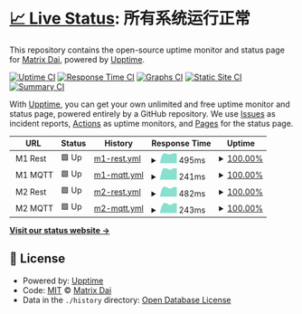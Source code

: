 # [📈 Live Status](https://MatrixDai.github.io/xcar-upptime): <!--live status--> **所有系统运行正常**

This repository contains the open-source uptime monitor and status page for [Matrix Dai](https://MatrixDai.github.io/xcar-upptime), powered by [Upptime](https://github.com/upptime/upptime).

[![Uptime CI](https://github.com/MatrixDai/xcar-upptime/workflows/Uptime%20CI/badge.svg)](https://github.com/MatrixDai/xcar-upptime/actions?query=workflow%3A%22Uptime+CI%22)
[![Response Time CI](https://github.com/MatrixDai/xcar-upptime/workflows/Response%20Time%20CI/badge.svg)](https://github.com/MatrixDai/xcar-upptime/actions?query=workflow%3A%22Response+Time+CI%22)
[![Graphs CI](https://github.com/MatrixDai/xcar-upptime/workflows/Graphs%20CI/badge.svg)](https://github.com/MatrixDai/xcar-upptime/actions?query=workflow%3A%22Graphs+CI%22)
[![Static Site CI](https://github.com/MatrixDai/xcar-upptime/workflows/Static%20Site%20CI/badge.svg)](https://github.com/MatrixDai/xcar-upptime/actions?query=workflow%3A%22Static+Site+CI%22)
[![Summary CI](https://github.com/MatrixDai/xcar-upptime/workflows/Summary%20CI/badge.svg)](https://github.com/MatrixDai/xcar-upptime/actions?query=workflow%3A%22Summary+CI%22)

With [Upptime](https://upptime.js.org), you can get your own unlimited and free uptime monitor and status page, powered entirely by a GitHub repository. We use [Issues](https://github.com/MatrixDai/xcar-upptime/issues) as incident reports, [Actions](https://github.com/MatrixDai/xcar-upptime/actions) as uptime monitors, and [Pages](https://MatrixDai.github.io/xcar-upptime) for the status page.

<!--start: status pages-->
<!-- This summary is generated by Upptime (https://github.com/upptime/upptime) -->
<!-- Do not edit this manually, your changes will be overwritten -->
<!-- prettier-ignore -->
| URL | Status | History | Response Time | Uptime |
| --- | ------ | ------- | ------------- | ------ |
| <img alt="" src="https://favicons.githubusercontent.com/" height="13"> M1 Rest | 🟩 Up | [m1-rest.yml](https://github.com/MatrixDai/xcar-uptime/commits/HEAD/history/m1-rest.yml) | <details><summary><img alt="Response time graph" src="./graphs/m1-rest/response-time-week.png" height="20"> 495ms</summary><br><a href="https://MatrixDai.github.io/xcar-uptime/history/m1-rest"><img alt="Response time 495" src="https://img.shields.io/endpoint?url=https%3A%2F%2Fraw.githubusercontent.com%2FMatrixDai%2Fxcar-uptime%2FHEAD%2Fapi%2Fm1-rest%2Fresponse-time.json"></a><br><a href="https://MatrixDai.github.io/xcar-uptime/history/m1-rest"><img alt="24-hour response time 495" src="https://img.shields.io/endpoint?url=https%3A%2F%2Fraw.githubusercontent.com%2FMatrixDai%2Fxcar-uptime%2FHEAD%2Fapi%2Fm1-rest%2Fresponse-time-day.json"></a><br><a href="https://MatrixDai.github.io/xcar-uptime/history/m1-rest"><img alt="7-day response time 495" src="https://img.shields.io/endpoint?url=https%3A%2F%2Fraw.githubusercontent.com%2FMatrixDai%2Fxcar-uptime%2FHEAD%2Fapi%2Fm1-rest%2Fresponse-time-week.json"></a><br><a href="https://MatrixDai.github.io/xcar-uptime/history/m1-rest"><img alt="30-day response time 495" src="https://img.shields.io/endpoint?url=https%3A%2F%2Fraw.githubusercontent.com%2FMatrixDai%2Fxcar-uptime%2FHEAD%2Fapi%2Fm1-rest%2Fresponse-time-month.json"></a><br><a href="https://MatrixDai.github.io/xcar-uptime/history/m1-rest"><img alt="1-year response time 495" src="https://img.shields.io/endpoint?url=https%3A%2F%2Fraw.githubusercontent.com%2FMatrixDai%2Fxcar-uptime%2FHEAD%2Fapi%2Fm1-rest%2Fresponse-time-year.json"></a></details> | <details><summary><a href="https://MatrixDai.github.io/xcar-uptime/history/m1-rest">100.00%</a></summary><a href="https://MatrixDai.github.io/xcar-uptime/history/m1-rest"><img alt="All-time uptime 100.00%" src="https://img.shields.io/endpoint?url=https%3A%2F%2Fraw.githubusercontent.com%2FMatrixDai%2Fxcar-uptime%2FHEAD%2Fapi%2Fm1-rest%2Fuptime.json"></a><br><a href="https://MatrixDai.github.io/xcar-uptime/history/m1-rest"><img alt="24-hour uptime 100.00%" src="https://img.shields.io/endpoint?url=https%3A%2F%2Fraw.githubusercontent.com%2FMatrixDai%2Fxcar-uptime%2FHEAD%2Fapi%2Fm1-rest%2Fuptime-day.json"></a><br><a href="https://MatrixDai.github.io/xcar-uptime/history/m1-rest"><img alt="7-day uptime 100.00%" src="https://img.shields.io/endpoint?url=https%3A%2F%2Fraw.githubusercontent.com%2FMatrixDai%2Fxcar-uptime%2FHEAD%2Fapi%2Fm1-rest%2Fuptime-week.json"></a><br><a href="https://MatrixDai.github.io/xcar-uptime/history/m1-rest"><img alt="30-day uptime 100.00%" src="https://img.shields.io/endpoint?url=https%3A%2F%2Fraw.githubusercontent.com%2FMatrixDai%2Fxcar-uptime%2FHEAD%2Fapi%2Fm1-rest%2Fuptime-month.json"></a><br><a href="https://MatrixDai.github.io/xcar-uptime/history/m1-rest"><img alt="1-year uptime 100.00%" src="https://img.shields.io/endpoint?url=https%3A%2F%2Fraw.githubusercontent.com%2FMatrixDai%2Fxcar-uptime%2FHEAD%2Fapi%2Fm1-rest%2Fuptime-year.json"></a></details>
| <img alt="" src="https://favicons.githubusercontent.com/null" height="13"> M1 MQTT | 🟩 Up | [m1-mqtt.yml](https://github.com/MatrixDai/xcar-uptime/commits/HEAD/history/m1-mqtt.yml) | <details><summary><img alt="Response time graph" src="./graphs/m1-mqtt/response-time-week.png" height="20"> 241ms</summary><br><a href="https://MatrixDai.github.io/xcar-uptime/history/m1-mqtt"><img alt="Response time 241" src="https://img.shields.io/endpoint?url=https%3A%2F%2Fraw.githubusercontent.com%2FMatrixDai%2Fxcar-uptime%2FHEAD%2Fapi%2Fm1-mqtt%2Fresponse-time.json"></a><br><a href="https://MatrixDai.github.io/xcar-uptime/history/m1-mqtt"><img alt="24-hour response time 241" src="https://img.shields.io/endpoint?url=https%3A%2F%2Fraw.githubusercontent.com%2FMatrixDai%2Fxcar-uptime%2FHEAD%2Fapi%2Fm1-mqtt%2Fresponse-time-day.json"></a><br><a href="https://MatrixDai.github.io/xcar-uptime/history/m1-mqtt"><img alt="7-day response time 241" src="https://img.shields.io/endpoint?url=https%3A%2F%2Fraw.githubusercontent.com%2FMatrixDai%2Fxcar-uptime%2FHEAD%2Fapi%2Fm1-mqtt%2Fresponse-time-week.json"></a><br><a href="https://MatrixDai.github.io/xcar-uptime/history/m1-mqtt"><img alt="30-day response time 241" src="https://img.shields.io/endpoint?url=https%3A%2F%2Fraw.githubusercontent.com%2FMatrixDai%2Fxcar-uptime%2FHEAD%2Fapi%2Fm1-mqtt%2Fresponse-time-month.json"></a><br><a href="https://MatrixDai.github.io/xcar-uptime/history/m1-mqtt"><img alt="1-year response time 241" src="https://img.shields.io/endpoint?url=https%3A%2F%2Fraw.githubusercontent.com%2FMatrixDai%2Fxcar-uptime%2FHEAD%2Fapi%2Fm1-mqtt%2Fresponse-time-year.json"></a></details> | <details><summary><a href="https://MatrixDai.github.io/xcar-uptime/history/m1-mqtt">100.00%</a></summary><a href="https://MatrixDai.github.io/xcar-uptime/history/m1-mqtt"><img alt="All-time uptime 100.00%" src="https://img.shields.io/endpoint?url=https%3A%2F%2Fraw.githubusercontent.com%2FMatrixDai%2Fxcar-uptime%2FHEAD%2Fapi%2Fm1-mqtt%2Fuptime.json"></a><br><a href="https://MatrixDai.github.io/xcar-uptime/history/m1-mqtt"><img alt="24-hour uptime 100.00%" src="https://img.shields.io/endpoint?url=https%3A%2F%2Fraw.githubusercontent.com%2FMatrixDai%2Fxcar-uptime%2FHEAD%2Fapi%2Fm1-mqtt%2Fuptime-day.json"></a><br><a href="https://MatrixDai.github.io/xcar-uptime/history/m1-mqtt"><img alt="7-day uptime 100.00%" src="https://img.shields.io/endpoint?url=https%3A%2F%2Fraw.githubusercontent.com%2FMatrixDai%2Fxcar-uptime%2FHEAD%2Fapi%2Fm1-mqtt%2Fuptime-week.json"></a><br><a href="https://MatrixDai.github.io/xcar-uptime/history/m1-mqtt"><img alt="30-day uptime 100.00%" src="https://img.shields.io/endpoint?url=https%3A%2F%2Fraw.githubusercontent.com%2FMatrixDai%2Fxcar-uptime%2FHEAD%2Fapi%2Fm1-mqtt%2Fuptime-month.json"></a><br><a href="https://MatrixDai.github.io/xcar-uptime/history/m1-mqtt"><img alt="1-year uptime 100.00%" src="https://img.shields.io/endpoint?url=https%3A%2F%2Fraw.githubusercontent.com%2FMatrixDai%2Fxcar-uptime%2FHEAD%2Fapi%2Fm1-mqtt%2Fuptime-year.json"></a></details>
| <img alt="" src="https://favicons.githubusercontent.com/" height="13"> M2 Rest | 🟩 Up | [m2-rest.yml](https://github.com/MatrixDai/xcar-uptime/commits/HEAD/history/m2-rest.yml) | <details><summary><img alt="Response time graph" src="./graphs/m2-rest/response-time-week.png" height="20"> 482ms</summary><br><a href="https://MatrixDai.github.io/xcar-uptime/history/m2-rest"><img alt="Response time 482" src="https://img.shields.io/endpoint?url=https%3A%2F%2Fraw.githubusercontent.com%2FMatrixDai%2Fxcar-uptime%2FHEAD%2Fapi%2Fm2-rest%2Fresponse-time.json"></a><br><a href="https://MatrixDai.github.io/xcar-uptime/history/m2-rest"><img alt="24-hour response time 482" src="https://img.shields.io/endpoint?url=https%3A%2F%2Fraw.githubusercontent.com%2FMatrixDai%2Fxcar-uptime%2FHEAD%2Fapi%2Fm2-rest%2Fresponse-time-day.json"></a><br><a href="https://MatrixDai.github.io/xcar-uptime/history/m2-rest"><img alt="7-day response time 482" src="https://img.shields.io/endpoint?url=https%3A%2F%2Fraw.githubusercontent.com%2FMatrixDai%2Fxcar-uptime%2FHEAD%2Fapi%2Fm2-rest%2Fresponse-time-week.json"></a><br><a href="https://MatrixDai.github.io/xcar-uptime/history/m2-rest"><img alt="30-day response time 482" src="https://img.shields.io/endpoint?url=https%3A%2F%2Fraw.githubusercontent.com%2FMatrixDai%2Fxcar-uptime%2FHEAD%2Fapi%2Fm2-rest%2Fresponse-time-month.json"></a><br><a href="https://MatrixDai.github.io/xcar-uptime/history/m2-rest"><img alt="1-year response time 482" src="https://img.shields.io/endpoint?url=https%3A%2F%2Fraw.githubusercontent.com%2FMatrixDai%2Fxcar-uptime%2FHEAD%2Fapi%2Fm2-rest%2Fresponse-time-year.json"></a></details> | <details><summary><a href="https://MatrixDai.github.io/xcar-uptime/history/m2-rest">100.00%</a></summary><a href="https://MatrixDai.github.io/xcar-uptime/history/m2-rest"><img alt="All-time uptime 100.00%" src="https://img.shields.io/endpoint?url=https%3A%2F%2Fraw.githubusercontent.com%2FMatrixDai%2Fxcar-uptime%2FHEAD%2Fapi%2Fm2-rest%2Fuptime.json"></a><br><a href="https://MatrixDai.github.io/xcar-uptime/history/m2-rest"><img alt="24-hour uptime 100.00%" src="https://img.shields.io/endpoint?url=https%3A%2F%2Fraw.githubusercontent.com%2FMatrixDai%2Fxcar-uptime%2FHEAD%2Fapi%2Fm2-rest%2Fuptime-day.json"></a><br><a href="https://MatrixDai.github.io/xcar-uptime/history/m2-rest"><img alt="7-day uptime 100.00%" src="https://img.shields.io/endpoint?url=https%3A%2F%2Fraw.githubusercontent.com%2FMatrixDai%2Fxcar-uptime%2FHEAD%2Fapi%2Fm2-rest%2Fuptime-week.json"></a><br><a href="https://MatrixDai.github.io/xcar-uptime/history/m2-rest"><img alt="30-day uptime 100.00%" src="https://img.shields.io/endpoint?url=https%3A%2F%2Fraw.githubusercontent.com%2FMatrixDai%2Fxcar-uptime%2FHEAD%2Fapi%2Fm2-rest%2Fuptime-month.json"></a><br><a href="https://MatrixDai.github.io/xcar-uptime/history/m2-rest"><img alt="1-year uptime 100.00%" src="https://img.shields.io/endpoint?url=https%3A%2F%2Fraw.githubusercontent.com%2FMatrixDai%2Fxcar-uptime%2FHEAD%2Fapi%2Fm2-rest%2Fuptime-year.json"></a></details>
| <img alt="" src="https://favicons.githubusercontent.com/null" height="13"> M2 MQTT | 🟩 Up | [m2-mqtt.yml](https://github.com/MatrixDai/xcar-uptime/commits/HEAD/history/m2-mqtt.yml) | <details><summary><img alt="Response time graph" src="./graphs/m2-mqtt/response-time-week.png" height="20"> 243ms</summary><br><a href="https://MatrixDai.github.io/xcar-uptime/history/m2-mqtt"><img alt="Response time 243" src="https://img.shields.io/endpoint?url=https%3A%2F%2Fraw.githubusercontent.com%2FMatrixDai%2Fxcar-uptime%2FHEAD%2Fapi%2Fm2-mqtt%2Fresponse-time.json"></a><br><a href="https://MatrixDai.github.io/xcar-uptime/history/m2-mqtt"><img alt="24-hour response time 243" src="https://img.shields.io/endpoint?url=https%3A%2F%2Fraw.githubusercontent.com%2FMatrixDai%2Fxcar-uptime%2FHEAD%2Fapi%2Fm2-mqtt%2Fresponse-time-day.json"></a><br><a href="https://MatrixDai.github.io/xcar-uptime/history/m2-mqtt"><img alt="7-day response time 243" src="https://img.shields.io/endpoint?url=https%3A%2F%2Fraw.githubusercontent.com%2FMatrixDai%2Fxcar-uptime%2FHEAD%2Fapi%2Fm2-mqtt%2Fresponse-time-week.json"></a><br><a href="https://MatrixDai.github.io/xcar-uptime/history/m2-mqtt"><img alt="30-day response time 243" src="https://img.shields.io/endpoint?url=https%3A%2F%2Fraw.githubusercontent.com%2FMatrixDai%2Fxcar-uptime%2FHEAD%2Fapi%2Fm2-mqtt%2Fresponse-time-month.json"></a><br><a href="https://MatrixDai.github.io/xcar-uptime/history/m2-mqtt"><img alt="1-year response time 243" src="https://img.shields.io/endpoint?url=https%3A%2F%2Fraw.githubusercontent.com%2FMatrixDai%2Fxcar-uptime%2FHEAD%2Fapi%2Fm2-mqtt%2Fresponse-time-year.json"></a></details> | <details><summary><a href="https://MatrixDai.github.io/xcar-uptime/history/m2-mqtt">100.00%</a></summary><a href="https://MatrixDai.github.io/xcar-uptime/history/m2-mqtt"><img alt="All-time uptime 100.00%" src="https://img.shields.io/endpoint?url=https%3A%2F%2Fraw.githubusercontent.com%2FMatrixDai%2Fxcar-uptime%2FHEAD%2Fapi%2Fm2-mqtt%2Fuptime.json"></a><br><a href="https://MatrixDai.github.io/xcar-uptime/history/m2-mqtt"><img alt="24-hour uptime 100.00%" src="https://img.shields.io/endpoint?url=https%3A%2F%2Fraw.githubusercontent.com%2FMatrixDai%2Fxcar-uptime%2FHEAD%2Fapi%2Fm2-mqtt%2Fuptime-day.json"></a><br><a href="https://MatrixDai.github.io/xcar-uptime/history/m2-mqtt"><img alt="7-day uptime 100.00%" src="https://img.shields.io/endpoint?url=https%3A%2F%2Fraw.githubusercontent.com%2FMatrixDai%2Fxcar-uptime%2FHEAD%2Fapi%2Fm2-mqtt%2Fuptime-week.json"></a><br><a href="https://MatrixDai.github.io/xcar-uptime/history/m2-mqtt"><img alt="30-day uptime 100.00%" src="https://img.shields.io/endpoint?url=https%3A%2F%2Fraw.githubusercontent.com%2FMatrixDai%2Fxcar-uptime%2FHEAD%2Fapi%2Fm2-mqtt%2Fuptime-month.json"></a><br><a href="https://MatrixDai.github.io/xcar-uptime/history/m2-mqtt"><img alt="1-year uptime 100.00%" src="https://img.shields.io/endpoint?url=https%3A%2F%2Fraw.githubusercontent.com%2FMatrixDai%2Fxcar-uptime%2FHEAD%2Fapi%2Fm2-mqtt%2Fuptime-year.json"></a></details>

<!--end: status pages-->

[**Visit our status website →**](https://MatrixDai.github.io/xcar-upptime)

## 📄 License

- Powered by: [Upptime](https://github.com/upptime/upptime)
- Code: [MIT](./LICENSE) © [Matrix Dai](https://MatrixDai.github.io/xcar-upptime)
- Data in the `./history` directory: [Open Database License](https://opendatacommons.org/licenses/odbl/1-0/)
